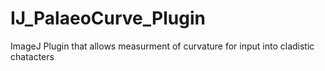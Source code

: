 # IJ_PalaeoCurve_Plugin
ImageJ Plugin that allows measurment of curvature for input into cladistic chatacters
